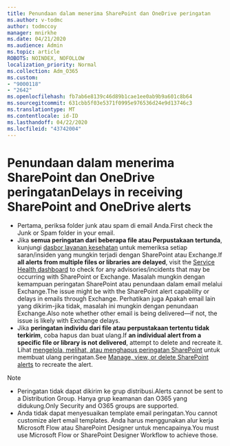 ```yaml
---
title: Penundaan dalam menerima SharePoint dan OneDrive peringatan
ms.author: v-todmc
author: todmccoy
manager: mnirkhe
ms.date: 04/21/2020
ms.audience: Admin
ms.topic: article
ROBOTS: NOINDEX, NOFOLLOW
localization_priority: Normal
ms.collection: Adm_O365
ms.custom:
- "9000118"
- "2642"
ms.openlocfilehash: fb7ab6e8139c46d89b1cae1ee0ab9b9a601c8b64
ms.sourcegitcommit: 631cbb5f03e5371f0995e976536d24e9d13746c3
ms.translationtype: MT
ms.contentlocale: id-ID
ms.lasthandoff: 04/22/2020
ms.locfileid: "43742004"
---
```

# <a name="delays-in-receiving-sharepoint-and-onedrive-alerts"></a><span data-ttu-id="6265b-102">Penundaan dalam menerima SharePoint dan OneDrive peringatan</span><span class="sxs-lookup"><span data-stu-id="6265b-102">Delays in receiving SharePoint and OneDrive alerts</span></span>

- <span data-ttu-id="6265b-103">Pertama, periksa folder junk atau spam di email Anda.</span><span class="sxs-lookup"><span data-stu-id="6265b-103">First check the Junk or Spam folder in your email.</span></span>
- <span data-ttu-id="6265b-104">Jika **semua peringatan dari beberapa file atau Perpustakaan tertunda**, kunjungi [dasbor layanan kesehatan](https://portal.office.com/adminportal/home?ref=/servicehealth) untuk memeriksa setiap saran/insiden yang mungkin terjadi dengan SharePoint atau Exchange.</span><span class="sxs-lookup"><span data-stu-id="6265b-104">If **all alerts from multiple files or libraries are delayed**, visit the [Service Health dashboard](https://portal.office.com/adminportal/home?ref=/servicehealth) to check for any advisories/incidents that may be occurring with SharePoint or Exchange.</span></span> <span data-ttu-id="6265b-105">Masalah mungkin dengan kemampuan peringatan SharePoint atau penundaan dalam email melalui Exchange.</span><span class="sxs-lookup"><span data-stu-id="6265b-105">The issue might be with the SharePoint alert capability or delays in emails through Exchange.</span></span> <span data-ttu-id="6265b-106">Perhatikan juga Apakah email lain yang dikirim-jika tidak, masalah ini mungkin dengan penundaan Exchange.</span><span class="sxs-lookup"><span data-stu-id="6265b-106">Also note whether other email is being delivered—if not, the issue is likely with Exchange delays.</span></span>
- <span data-ttu-id="6265b-107">Jika **peringatan individu dari file atau perpustakaan tertentu tidak terkirim**, coba hapus dan buat ulang.</span><span class="sxs-lookup"><span data-stu-id="6265b-107">If **an individual alert from a specific file or library is not delivered**, attempt to delete and recreate it.</span></span> <span data-ttu-id="6265b-108">Lihat [mengelola, melihat, atau menghapus peringatan SharePoint](https://support.microsoft.com/office/manage-view-or-delete-sharepoint-alerts-99dfb19c-9a90-4a8c-aba1-aa8c8afb0de2) untuk membuat ulang peringatan.</span><span class="sxs-lookup"><span data-stu-id="6265b-108">See [Manage, view, or delete SharePoint alerts](https://support.microsoft.com/office/manage-view-or-delete-sharepoint-alerts-99dfb19c-9a90-4a8c-aba1-aa8c8afb0de2) to recreate the alert.</span></span>

> [!NOTE]
> - <span data-ttu-id="6265b-109">Peringatan tidak dapat dikirim ke grup distribusi.</span><span class="sxs-lookup"><span data-stu-id="6265b-109">Alerts cannot be sent to a Distribution Group.</span></span> <span data-ttu-id="6265b-110">Hanya grup keamanan dan O365 yang didukung.</span><span class="sxs-lookup"><span data-stu-id="6265b-110">Only Security and O365 groups are supported.</span></span>
> - <span data-ttu-id="6265b-111">Anda tidak dapat menyesuaikan template email peringatan.</span><span class="sxs-lookup"><span data-stu-id="6265b-111">You cannot customize alert email templates.</span></span> <span data-ttu-id="6265b-112">Anda harus menggunakan alur kerja Microsoft Flow atau SharePoint Designer untuk mencapainya.</span><span class="sxs-lookup"><span data-stu-id="6265b-112">You must use Microsoft Flow or SharePoint Designer Workflow to achieve those.</span></span>
